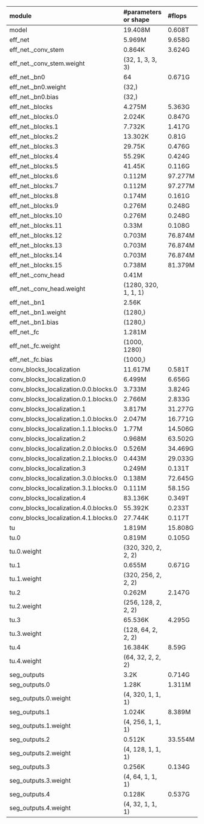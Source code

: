 | module                                   | #parameters or shape    | #flops     |
|:-----------------------------------------|:------------------------|:-----------|
| model                                    | 19.408M                 | 0.608T     |
|  eff_net                                 |  5.969M                 |  9.658G    |
|   eff_net._conv_stem                     |   0.864K                |   3.624G   |
|    eff_net._conv_stem.weight             |    (32, 1, 3, 3, 3)     |            |
|   eff_net._bn0                           |   64                    |   0.671G   |
|    eff_net._bn0.weight                   |    (32,)                |            |
|    eff_net._bn0.bias                     |    (32,)                |            |
|   eff_net._blocks                        |   4.275M                |   5.363G   |
|    eff_net._blocks.0                     |    2.024K               |    0.847G  |
|    eff_net._blocks.1                     |    7.732K               |    1.417G  |
|    eff_net._blocks.2                     |    13.302K              |    0.81G   |
|    eff_net._blocks.3                     |    29.75K               |    0.476G  |
|    eff_net._blocks.4                     |    55.29K               |    0.424G  |
|    eff_net._blocks.5                     |    41.45K               |    0.116G  |
|    eff_net._blocks.6                     |    0.112M               |    97.277M |
|    eff_net._blocks.7                     |    0.112M               |    97.277M |
|    eff_net._blocks.8                     |    0.174M               |    0.161G  |
|    eff_net._blocks.9                     |    0.276M               |    0.248G  |
|    eff_net._blocks.10                    |    0.276M               |    0.248G  |
|    eff_net._blocks.11                    |    0.33M                |    0.108G  |
|    eff_net._blocks.12                    |    0.703M               |    76.874M |
|    eff_net._blocks.13                    |    0.703M               |    76.874M |
|    eff_net._blocks.14                    |    0.703M               |    76.874M |
|    eff_net._blocks.15                    |    0.738M               |    81.379M |
|   eff_net._conv_head                     |   0.41M                 |            |
|    eff_net._conv_head.weight             |    (1280, 320, 1, 1, 1) |            |
|   eff_net._bn1                           |   2.56K                 |            |
|    eff_net._bn1.weight                   |    (1280,)              |            |
|    eff_net._bn1.bias                     |    (1280,)              |            |
|   eff_net._fc                            |   1.281M                |            |
|    eff_net._fc.weight                    |    (1000, 1280)         |            |
|    eff_net._fc.bias                      |    (1000,)              |            |
|  conv_blocks_localization                |  11.617M                |  0.581T    |
|   conv_blocks_localization.0             |   6.499M                |   6.656G   |
|    conv_blocks_localization.0.0.blocks.0 |    3.733M               |    3.824G  |
|    conv_blocks_localization.0.1.blocks.0 |    2.766M               |    2.833G  |
|   conv_blocks_localization.1             |   3.817M                |   31.277G  |
|    conv_blocks_localization.1.0.blocks.0 |    2.047M               |    16.771G |
|    conv_blocks_localization.1.1.blocks.0 |    1.77M                |    14.506G |
|   conv_blocks_localization.2             |   0.968M                |   63.502G  |
|    conv_blocks_localization.2.0.blocks.0 |    0.526M               |    34.469G |
|    conv_blocks_localization.2.1.blocks.0 |    0.443M               |    29.033G |
|   conv_blocks_localization.3             |   0.249M                |   0.131T   |
|    conv_blocks_localization.3.0.blocks.0 |    0.138M               |    72.645G |
|    conv_blocks_localization.3.1.blocks.0 |    0.111M               |    58.15G  |
|   conv_blocks_localization.4             |   83.136K               |   0.349T   |
|    conv_blocks_localization.4.0.blocks.0 |    55.392K              |    0.233T  |
|    conv_blocks_localization.4.1.blocks.0 |    27.744K              |    0.117T  |
|  tu                                      |  1.819M                 |  15.808G   |
|   tu.0                                   |   0.819M                |   0.105G   |
|    tu.0.weight                           |    (320, 320, 2, 2, 2)  |            |
|   tu.1                                   |   0.655M                |   0.671G   |
|    tu.1.weight                           |    (320, 256, 2, 2, 2)  |            |
|   tu.2                                   |   0.262M                |   2.147G   |
|    tu.2.weight                           |    (256, 128, 2, 2, 2)  |            |
|   tu.3                                   |   65.536K               |   4.295G   |
|    tu.3.weight                           |    (128, 64, 2, 2, 2)   |            |
|   tu.4                                   |   16.384K               |   8.59G    |
|    tu.4.weight                           |    (64, 32, 2, 2, 2)    |            |
|  seg_outputs                             |  3.2K                   |  0.714G    |
|   seg_outputs.0                          |   1.28K                 |   1.311M   |
|    seg_outputs.0.weight                  |    (4, 320, 1, 1, 1)    |            |
|   seg_outputs.1                          |   1.024K                |   8.389M   |
|    seg_outputs.1.weight                  |    (4, 256, 1, 1, 1)    |            |
|   seg_outputs.2                          |   0.512K                |   33.554M  |
|    seg_outputs.2.weight                  |    (4, 128, 1, 1, 1)    |            |
|   seg_outputs.3                          |   0.256K                |   0.134G   |
|    seg_outputs.3.weight                  |    (4, 64, 1, 1, 1)     |            |
|   seg_outputs.4                          |   0.128K                |   0.537G   |
|    seg_outputs.4.weight                  |    (4, 32, 1, 1, 1)     |            |